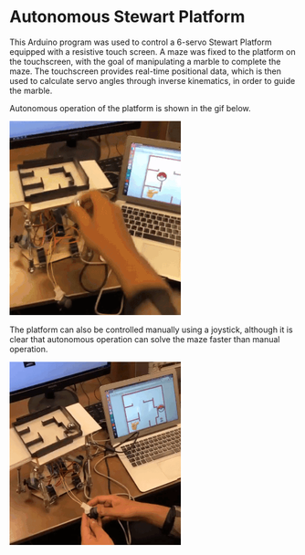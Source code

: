 Autonomous Stewart Platform
=============================

This Arduino program was used to control a 6-servo Stewart Platform equipped with a resistive touch screen. A maze was fixed to the platform on the touchscreen, with the goal of manipulating a marble to complete the maze. The touchscreen provides real-time positional data, which is then used to calculate servo angles through inverse kinematics, in order to guide the marble. 

Autonomous operation of the platform is shown in the gif below.

![Autonomous Operation](autonomous.gif)


The platform can also be controlled manually using a joystick, although it is clear that autonomous operation can solve the maze faster than manual operation.

![Manual Operation](manualmode.gif)
